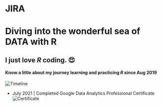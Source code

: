 # JIRA
# Diving into the wonderful sea of DATA with R
## I just love **_R_** coding. &#128525;
#### Know a little about my journey learning and practicing **_R_** since Aug 2019


![Timeline](https://github.com/RosanaFSS/Timeline/blob/R-coding/giphy.gif)



* July 2021   | Completed Google Data Analytics Professional Certificate ![Certificate](https://github.com/RosanaFSS/Timeline/blob/main/CERTIFICATE_LANDING_PAGE_M474NZHHYG43.jpeg)


